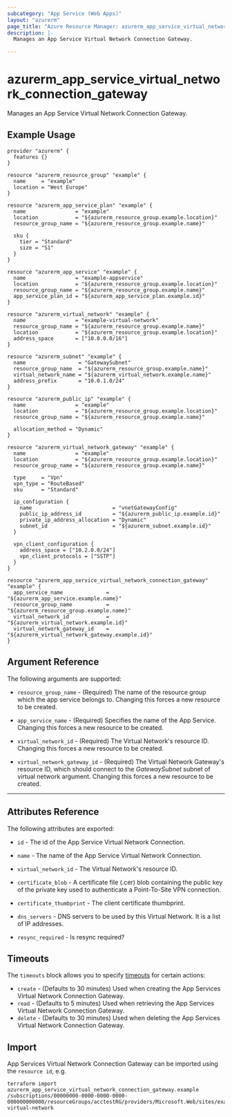 ```yaml
---
subcategory: "App Service (Web Apps)"
layout: "azurerm"
page_title: "Azure Resource Manager: azurerm_app_service_virtual_network_connection_gateway"
description: |-
  Manages an App Service Virtual Network Connection Gateway.

---
```


# azurerm_app_service_virtual_network_connection_gateway

Manages an App Service Virtual Network Connection Gateway.

## Example Usage

```hcl
provider "azurerm" {
  features {}
}

resource "azurerm_resource_group" "example" {
  name     = "example"
  location = "West Europe"
}

resource "azurerm_app_service_plan" "example" {
  name                = "example"
  location            = "${azurerm_resource_group.example.location}"
  resource_group_name = "${azurerm_resource_group.example.name}"

  sku {
    tier = "Standard"
    size = "S1"
  }
}

resource "azurerm_app_service" "example" {
  name                = "example-appservice"
  location            = "${azurerm_resource_group.example.location}"
  resource_group_name = "${azurerm_resource_group.example.name}"
  app_service_plan_id = "${azurerm_app_service_plan.example.id}"
}

resource "azurerm_virtual_network" "example" {
  name                = "example-virtual-network"
  resource_group_name = "${azurerm_resource_group.example.name}"
  location            = "${azurerm_resource_group.example.location}"
  address_space       = ["10.0.0.0/16"]
}

resource "azurerm_subnet" "example" {
  name                 = "GatewaySubnet"
  resource_group_name  = "${azurerm_resource_group.example.name}"
  virtual_network_name = "${azurerm_virtual_network.example.name}"
  address_prefix       = "10.0.1.0/24"
}

resource "azurerm_public_ip" "example" {
  name                = "example"
  location            = "${azurerm_resource_group.example.location}"
  resource_group_name = "${azurerm_resource_group.example.name}"

  allocation_method = "Dynamic"
}

resource "azurerm_virtual_network_gateway" "example" {
  name                = "example"
  location            = "${azurerm_resource_group.example.location}"
  resource_group_name = "${azurerm_resource_group.example.name}"

  type     = "Vpn"
  vpn_type = "RouteBased"
  sku      = "Standard"

  ip_configuration {
    name                          = "vnetGatewayConfig"
    public_ip_address_id          = "${azurerm_public_ip.example.id}"
    private_ip_address_allocation = "Dynamic"
    subnet_id                     = "${azurerm_subnet.example.id}"
  }

  vpn_client_configuration {
    address_space = ["10.2.0.0/24"]
    vpn_client_protocols = ["SSTP"]
  }
}

resource "azurerm_app_service_virtual_network_connection_gateway" "example" {
  app_service_name              = "${azurerm_app_service.example.name}"
  resource_group_name           = "${azurerm_resource_group.example.name}"
  virtual_network_id            = "${azurerm_virtual_network.example.id}"
  virtual_network_gateway_id 	= "${azurerm_virtual_network_gateway.example.id}"
}
```

## Argument Reference

The following arguments are supported:

* `resource_group_name` - (Required) The name of the resource group which the app service belongs to. Changing this forces a new resource to be created.

* `app_service_name` - (Required) Specifies the name of the App Service. Changing this forces a new resource to be created.

* `virtual_network_id` - (Required) The Virtual Network's resource ID. Changing this forces a new resource to be created.

* `virtual_network_gateway_id` - (Required) The Virtual Network Gateway's resource ID, which should connect to the *GatewaySubnet* subnet of virtual network argument. Changing this forces a new resource to be created.

---

## Attributes Reference

The following attributes are exported:

* `id` - The id of the App Service Virtual Network Connection.

* `name` - The name of the App Service Virtual Network Connection.

* `virtual_network_id` - The Virtual Network's resource ID.

* `certificate_blob` - A certificate file (.cer) blob containing the public key of the private key used to authenticate a Point-To-Site VPN connection.

* `certificate_thumbprint` - The client certificate thumbprint.

* `dns_servers` - DNS servers to be used by this Virtual Network. It is a list of IP addresses.

* `resync_required` - Is resync required?

## Timeouts

The `timeouts` block allows you to specify [timeouts](https://www.terraform.io/docs/configuration/resources.html#timeouts) for certain actions:

* `create` - (Defaults to 30 minutes) Used when creating the App Services Virtual Network Connection Gateway.
* `read` - (Defaults to 5 minutes) Used when retrieving the App Services Virtual Network Connection Gateway.
* `delete` - (Defaults to 30 minutes) Used when deleting the App Services Virtual Network Connection Gateway.

## Import

App Services Virtual Network Connection Gateway can be imported using the `resource id`, e.g.

```shell
terraform import azurerm_app_service_virtual_network_connection_gateway.example /subscriptions/00000000-0000-0000-0000-000000000000/resourceGroups/acctestRG/providers/Microsoft.Web/sites/example/virtualNetworkConnections/example-virtual-network
```